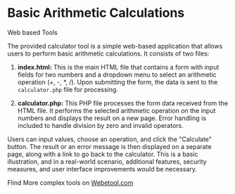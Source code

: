 # Basic Arithmetic Calculations
Web based Tools

The provided calculator tool is a simple web-based application that allows users to perform basic arithmetic calculations. It consists of two files:

1. **index.html:** This is the main HTML file that contains a form with input fields for two numbers and a dropdown menu to select an arithmetic operation (+, -, *, /). Upon submitting the form, the data is sent to the `calculator.php` file for processing.

2. **calculator.php:** This PHP file processes the form data received from the HTML file. It performs the selected arithmetic operation on the input numbers and displays the result on a new page. Error handling is included to handle division by zero and invalid operators.

Users can input values, choose an operation, and click the "Calculate" button. The result or an error message is then displayed on a separate page, along with a link to go back to the calculator. This is a basic illustration, and in a real-world scenario, additional features, security measures, and user interface improvements would be necessary.

Flind More complex tools on [Webetool.com](https://www.webetool.com)
